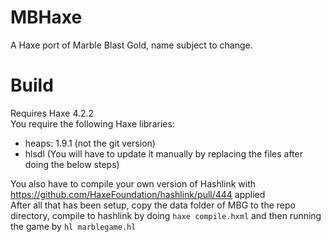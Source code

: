 # MBHaxe
A Haxe port of Marble Blast Gold, name subject to change.

# Build
Requires Haxe 4.2.2  
You require the following Haxe libraries: 
- heaps: 1.9.1 (not the git version)
- hlsdl (You will have to update it manually by replacing the files after doing the below steps)

You also have to compile your own version of Hashlink with https://github.com/HaxeFoundation/hashlink/pull/444 applied  
After all that has been setup, copy the data folder of MBG to the repo directory, compile to hashlink by doing `haxe compile.hxml` and then running the game by `hl marblegame.hl`

